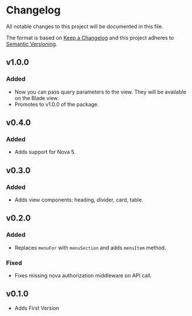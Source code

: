 # Changelog
All notable changes to this project will be documented in this file.

The format is based on [Keep a Changelog](http://keepachangelog.com/)
and this project adheres to [Semantic Versioning](http://semver.org/).

## v1.0.0

### Added
- Now you can pass query parameters to the view. They will be available on the Blade view.
- Promotes to v1.0.0 of the package.

## v0.4.0

### Added
- Adds support for Nova 5.

## v0.3.0

### Added
- Adds view components: heading, divider, card, table.

## v0.2.0

### Added
- Replaces `menuFor` with `menuSection` and adds `menuItem` method.

### Fixed
- Fixes missing nova authorization middleware on API call.

## v0.1.0
- Adds First Version
